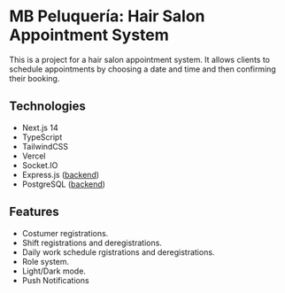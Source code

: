 # MB Peluquería: Hair Salon Appointment System

This is a project for a hair salon appointment system. It allows clients to schedule appointments by choosing a date and time and then confirming their booking.

## Technologies

- Next.js 14
- TypeScript
- TailwindCSS
- Vercel
- Socket.IO
- Express.js ([backend](https://github.com/bredigian/mbpeluqueria-backend))
- PostgreSQL ([backend](https://github.com/bredigian/mbpeluqueria-backend))

## Features

- Costumer registrations.
- Shift registrations and deregistrations.
- Daily work schedule rgistrations and deregistrations.
- Role system.
- Light/Dark mode.
- Push Notifications
